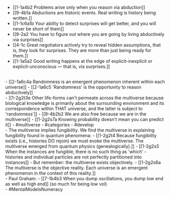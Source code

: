 - [[1-1a4b2 Problems arise only when you reason via abduction]]
- [[9-4b1a Abductions are historic events. Real writing is history being written.]]
- [[1-1c6a1b Your ability to detect surprises will get better, and you will never be short of them]]
- [[9-2a2 You have to figure out where you are going by living abductively via surprises]]
- [[4-1c Great negotiators actively try to reveal hidden assumptions, that is, they look for surprises. They are more than just being ready for them.]]
- [[1-1a5a2 Good writing happens at the edge of explicit-inexplicit or explicit-unconscious — that is, via surprises.]]
<br>
- [[2-1a6c4a Randomness is an emergent phenomenon inherent within each universe]]
- [[2-1a6c5 'Randomness' is the opportunity to reason abductively]]
<br>
- [[1-2g2t3e Other life-forms can't permeate across the multiverse because biological knowledge is primarily about the surrounding environment and its correspondence within THAT universe, and the latter is subject to 'randomness']]
- [[9-4b2b2 We are also free because we are in the multiverse]]
- [[1-2g2s7a Knowing probability doesn't mean you can predict it]]
- #multiverse
- #categories
- #develop
<br>
- The multiverse implies fungibility. We find the multiverse in explaining fungibility found in quantum phenomena:
- [[1-2g2t4 Because fungibility exists (i.e., histories DO rejoin) we must evoke the multiverse. The multiverse emerged from quantum physics (genealogically).]]
- [[1-2g2s5 When the instances are fungible, there is no such thing as 'which' - histories and individual particles are not perfectly partitioned into instances]]
- But remember: the multiverse exists objectively.
- [[1-2g2s6a The multiverse is the objective reality. Each universe is an emergent phenomenon in the context of this reality.]]
<br>
- Paul Graham:
  - [[7-1b4b3 When you dump oscillations, you dump low end as well as high end]] (so much for being low vol)
<br>
- #MentalModelsNumeracy
